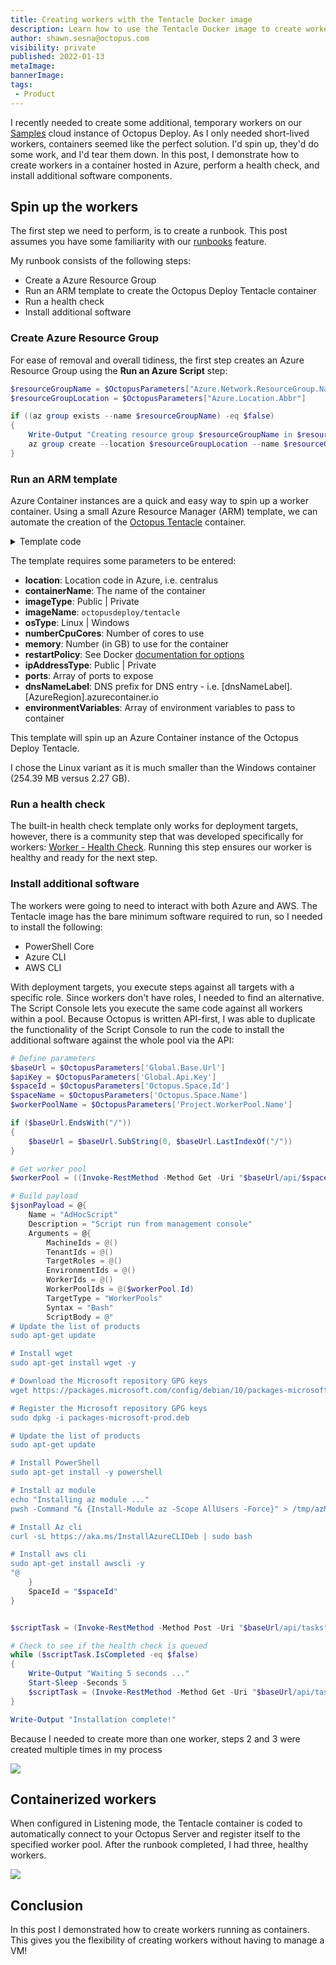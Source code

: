 ```yaml
---
title: Creating workers with the Tentacle Docker image
description: Learn how to use the Tentacle Docker image to create workers using Azure container services
author: shawn.sesna@octopus.com
visibility: private
published: 2022-01-13
metaImage: 
bannerImage: 
tags:
 - Product
---
```


I recently needed to create some additional, temporary workers on our [Samples](https://samples.octopus.app) cloud instance of Octopus Deploy.  As I only needed short-lived workers, containers seemed like the perfect solution. I'd spin up, they'd do some work, and I'd tear them down. In this post, I demonstrate how to create workers in a container hosted in Azure, perform a health check, and install additional software components.  

## Spin up the workers

The first step we need to perform, is to create a runbook.  This post assumes you have some familiarity with our [runbooks](https://octopus.com/docs/runbooks) feature.  

My runbook consists of the following steps:

- Create a Azure Resource Group
- Run an ARM template to create the Octopus Deploy Tentacle container
- Run a health check
- Install additional software

### Create Azure Resource Group

For ease of removal and overall tidiness, the first step creates an Azure Resource Group using the **Run an Azure Script** step:

```PowerShell
$resourceGroupName = $OctopusParameters["Azure.Network.ResourceGroup.Name"]
$resourceGroupLocation = $OctopusParameters["Azure.Location.Abbr"]

if ((az group exists --name $resourceGroupName) -eq $false)
{
	Write-Output "Creating resource group $resourceGroupName in $resourceGroupLocation"
    az group create --location $resourceGroupLocation --name $resourceGroupName
}
```

### Run an ARM template 

Azure Container instances are a quick and easy way to spin up a worker container.  Using a small Azure Resource Manager (ARM) template, we can automate the creation of the [Octopus Tentacle](https://hub.docker.com/r/octopusdeploy/tentacle) container.

<details>
	<summary>Template code</summary>

```json
{
    "$schema": "https://schema.management.azure.com/schemas/2015-01-01/deploymentTemplate.json#",
    "contentVersion": "1.0.0.0",
    "parameters": {
        "location": {
            "type": "string"
        },
        "containerName": {
            "type": "string"
        },
        "imageType": {
            "type": "string",
            "allowedValues": [
                "Public",
                "Private"
            ]
        },
        "imageName": {
            "type": "string"
        },
        "osType": {
            "type": "string",
            "allowedValues": [
                "Linux",
                "Windows"
            ]
        },
        "numberCpuCores": {
            "type": "string"
        },
        "memory": {
            "type": "string"
        },
        "restartPolicy": {
            "type": "string",
            "allowedValues": [
                "OnFailure",
                "Always",
                "Never"
            ]
        },
        "ipAddressType": {
            "type": "string"
        },
        "ports": {
            "type": "array"
        },
        "dnsNameLabel": {
            "type": "string"
        },
        "environmentVariables": {
            "type": "array"
        }
    },
    "resources": [
        {
            "location": "[parameters('location')]",
            "name": "[parameters('containerName')]",
            "type": "Microsoft.ContainerInstance/containerGroups",
            "apiVersion": "2018-10-01",
            "properties": {
                "containers": [
                    {
                        "name": "[parameters('containerName')]",
                        "properties": {
                            "image": "[parameters('imageName')]",
                            "resources": {
                                "requests": {
                                    "cpu": "[int(parameters('numberCpuCores'))]",
                                    "memoryInGB": "[float(parameters('memory'))]"
                                }
                            },
                            "ports": "[parameters('ports')]",
                            "environmentVariables": "[parameters('environmentVariables')]"
                        }
                    }
                ],
                "restartPolicy": "[parameters('restartPolicy')]",
                "osType": "[parameters('osType')]",
                "ipAddress": {
                    "type": "[parameters('ipAddressType')]",
                    "ports": "[parameters('ports')]",
                    "dnsNameLabel": "[parameters('dnsNameLabel')]"
                }
            },
            "tags": {}
        }
    ]
}
```
</details>

The template requires some parameters to be entered:

- **location**: Location code in Azure, i.e. centralus
- **containerName**: The name of the container
- **imageType**: Public | Private
- **imageName**: `octopusdeploy/tentacle`
- **osType**: Linux | Windows
- **numberCpuCores**: Number of cores to use
- **memory**: Number (in GB) to use for the container
- **restartPolicy**: See Docker [documentation for options](https://docs.docker.com/config/containers/start-containers-automatically/)
- **ipAddressType**: Public | Private
- **ports**: Array of ports to expose
- **dnsNameLabel**: DNS prefix for DNS entry - i.e. [dnsNameLabel].[AzureRegion].azurecontainer.io
- **environmentVariables**: Array of environment variables to pass to container

This template will spin up an Azure Container instance of the Octopus Deploy Tentacle.

I chose the Linux variant as it is much smaller than the Windows container (254.39 MB versus 2.27 GB).

### Run a health check

The built-in health check template only works for deployment targets, however, there is a community step that was developed specifically for workers: [Worker - Health Check](https://library.octopus.com/step-templates/c6c23c7b-876d-4758-a908-511f066156d7/actiontemplate-worker-health-check).  Running this step ensures our worker is healthy and ready for the next step.

### Install additional software

The workers were going to need to interact with both Azure and AWS.  The Tentacle image has the bare minimum software required to run, so I needed to install the following:
- PowerShell Core
- Azure CLI
- AWS CLI

With deployment targets, you execute steps against all targets with a specific role.  Since workers don't have roles, I needed to find an alternative. The Script Console lets you execute the same code against all workers within a pool. Because Octopus is written API-first, I was able to duplicate the functionality of the Script Console to run the code to install the additional software against the whole pool via the API:

```PowerShell
# Define parameters
$baseUrl = $OctopusParameters['Global.Base.Url'] 
$apiKey = $OctopusParameters['Global.Api.Key'] 
$spaceId = $OctopusParameters['Octopus.Space.Id']
$spaceName = $OctopusParameters['Octopus.Space.Name']
$workerPoolName = $OctopusParameters['Project.WorkerPool.Name']

if ($baseUrl.EndsWith("/"))
{
	$baseUrl = $baseUrl.SubString(0, $baseUrl.LastIndexOf("/"))
}

# Get worker pool
$workerPool = ((Invoke-RestMethod -Method Get -Uri "$baseUrl/api/$spaceId/workerpools/all" -Headers @{"X-Octopus-ApiKey"="$apiKey"}) | Where-Object {$_.Name -eq $workerPoolName})

# Build payload
$jsonPayload = @{
    Name = "AdHocScript"
    Description = "Script run from management console"
    Arguments = @{
        MachineIds = @()
        TenantIds = @()
        TargetRoles = @()
        EnvironmentIds = @()
        WorkerIds = @()
        WorkerPoolIds = @($workerPool.Id)
        TargetType = "WorkerPools"
        Syntax = "Bash"
        ScriptBody = @"
# Update the list of products
sudo apt-get update

# Install wget
sudo apt-get install wget -y

# Download the Microsoft repository GPG keys
wget https://packages.microsoft.com/config/debian/10/packages-microsoft-prod.deb

# Register the Microsoft repository GPG keys
sudo dpkg -i packages-microsoft-prod.deb

# Update the list of products
sudo apt-get update

# Install PowerShell
sudo apt-get install -y powershell

# Install az module
echo "Installing az module ..."
pwsh -Command "& {Install-Module az -Scope AllUsers -Force}" > /tmp/azModuleInstall.log

# Install Az cli
curl -sL https://aka.ms/InstallAzureCLIDeb | sudo bash

# Install aws cli
sudo apt-get install awscli -y
"@
    }
    SpaceId = "$spaceId"
}


$scriptTask = (Invoke-RestMethod -Method Post -Uri "$baseUrl/api/tasks" -Body ($jsonPayload | ConvertTo-Json -Depth 10) -Headers @{"X-Octopus-ApiKey"="$apiKey"})

# Check to see if the health check is queued
while ($scriptTask.IsCompleted -eq $false)
{
	Write-Output "Waiting 5 seconds ..."
    Start-Sleep -Seconds 5
    $scriptTask = (Invoke-RestMethod -Method Get -Uri "$baseUrl/api/tasks/$($scriptTask.Id)" -Headers @{"X-Octopus-ApiKey"="$apiKey"})
}

Write-Output "Installation complete!"
```
Because I needed to create more than one worker, steps 2 and 3 were created multiple times in my process

![](octopus-project-process.png)

## Containerized workers
When configured in Listening mode, the Tentacle container is coded to automatically connect to your Octopus Server and register itself to the specified worker pool.  After the runbook completed, I had three, healthy workers.

![](octopus-worker-pool.png)

## Conclusion

In this post I demonstrated how to create workers running as containers.  This gives you the flexibility of creating workers without having to manage a VM!
